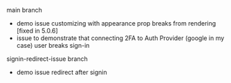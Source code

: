 main branch 
  - demo issue customizing <ClerkProvider /> with appearance prop breaks <UserButton /> from rendering [fixed in 5.0.6]
  - issue to demonstrate that connecting 2FA to Auth Provider (google in my case) user breaks sign-in

signin-redirect-issue branch
  - demo issue redirect after signin 
